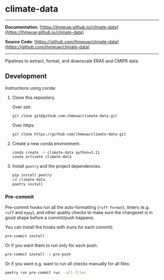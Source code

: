 # climate-data

---

**Documentation**: [https://ihmeuw.github.io/climate-data](https://ihmeuw.github.io/climate-data)

**Source Code**: [https://github.com/ihmeuw/climate-data](https://github.com/ihmeuw/climate-data)

---

Pipelines to extract, format, and downscale ERA5 and CMIP6 data.


## Development

Instructions using conda:

1. Clone this repository.

    Over ssh:
    ```sh
    git clone git@github.com:ihmeuw/climate-data.git
    ```

    Over https:
    ```sh
    git clone https://github.com/ihmeuw/climate-data.git
    ```

2. Create a new conda environment.

    ```sh
    conda create -n climate-data python=3.11
    conda activate climate-data
    ```

3. Install `poetry` and the project dependencies.

    ```sh
    pip install poetry
    cd climate-data 
    poetry install
    ```

### Pre-commit

Pre-commit hooks run all the auto-formatting (`ruff format`), linters
(e.g. `ruff` and `mypy`), and other quality checks to make sure the changeset is in
good shape before a commit/push happens.

You can install the hooks with (runs for each commit):

```sh
pre-commit install
```

Or if you want them to run only for each push:

```sh
pre-commit install -t pre-push
```

Or if you want e.g. want to run all checks manually for all files:

```sh
poetry run pre-commit run --all-files
```
